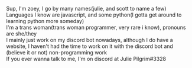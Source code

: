 Sup, I'm zoey, I go by many names(julie, and scott to name a few)  
Languages I know are javascript, and some python(I gotta get around to learning python more someday)  
I'm a trans woman(<sarcasm>trans woman programmer, very rare i know</sarcasm>), pronouns are she/they  
I mainly just work on my discord bot nowadays, although I do have a website, I haven't had the time to work on it with the discord bot and (believe it or not) non-programming work  
If you ever wanna talk to me, I'm on discord at Julie Pilgrim#3328
<!---
zoey-on-github/zoey-on-github is a ✨ special ✨ repository because its `README.md` (this file) appears on your GitHub profile.
You can click the Preview link to take a look at your changes.
--->
